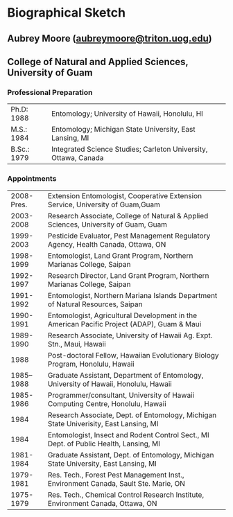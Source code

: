 <!--- pandoc bio.md -f gfm -o bio.pdf -V geometry:margin=0.5in -V linkcolor:blue --->


# Biographical Sketch
## Aubrey Moore  (<aubreymoore@triton.uog.edu>)
## College of Natural and Applied Sciences, University of Guam

### Professional Preparation

|||
|:---|:---|
|Ph.D: 1988|Entomology; University of Hawaii, Honolulu, HI|
|M.S.: 1984|Entomology; Michigan State University, East Lansing, MI|
|B.Sc.: 1979|Integrated Science Studies; Carleton University, Ottawa, Canada|

### Appointments

|||
|:---|:---|
2008-Pres.|Extension Entomologist, Cooperative Extension Service, University of Guam,Guam
2003-2008 |Research Associate, College of Natural & Applied Sciences, University of Guam, Guam
1999-2003 |Pesticide Evaluator, Pest Management Regulatory Agency, Health Canada, Ottawa, ON
1998-1999  |Entomologist, Land Grant Program, Northern Marianas College, Saipan
1992-1997  |Research Director, Land Grant Program, Northern Marianas College, Saipan
1991-1992  |Entomologist, Northern Mariana Islands Department of Natural Resources, Saipan
1990-1991  |Entomologist, Agricultural Development in the American Pacific Project (ADAP), Guam & Maui
1989-1990  |Research Associate, University of Hawaii Ag. Expt. Stn., Maui, Hawaii
1988       |Post-doctoral Fellow, Hawaiian Evolutionary Biology Program, Honolulu, Hawaii
1985–1988  |Graduate Assistant, Department of Entomology, University of Hawaii, Honolulu, Hawaii
1985-1986  |Programmer/consultant, University of Hawaii Computing Centre, Honolulu, Hawaii
1984       |Research Associate, Dept. of Entomology, Michigan State Univerisity, East Lansing, MI
1984       |Entomologist, Insect and Rodent Control Sect., MI Dept. of Public Health, Lansing, MI
1981-1984  |Graduate Assistant, Dept. of Entomology, Michigan State University, East Lansing, MI
1979-1981  |Res. Tech., Forest Pest Management Inst., Environment Canada, Sault Ste. Marie, ON
1975-1979  |Res. Tech., Chemical Control Research Institute, Environment Canada, Ottawa, ON

